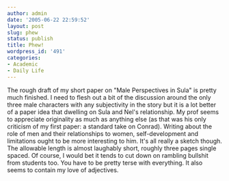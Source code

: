 ```yaml
---
author: admin
date: '2005-06-22 22:59:52'
layout: post
slug: phew
status: publish
title: Phew!
wordpress_id: '491'
categories:
- Academic
- Daily Life
---
```


The rough draft of my short paper on "Male Perspectives in Sula" is
pretty much finished. I need to flesh out a bit of the discussion around
the only three male characters with any subjectivity in the story but it
is a lot better of a paper idea that dwelling on Sula and Nel's
relationship. My prof seems to appreciate originality as much as
anything else (as that was his only criticism of my first paper: a
standard take on Conrad). Writing about the role of men and their
relationships to women, self-development and limitations ought to be
more interesting to him. It's all really a sketch though. The allowable
length is almost laughably short, roughly three pages single spaced. Of
course, I would bet it tends to cut down on rambling bullshit from
students too. You have to be pretty terse with everything. It also seems
to contain my love of adjectives.
